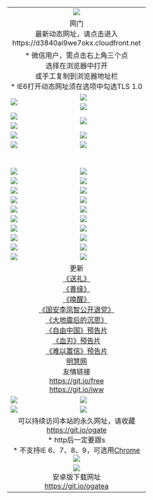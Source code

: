 ﻿<table>
  <tr></tr>
  <tr><td colspan=2 align=center><img src="https://cloud.githubusercontent.com/assets/11880933/13434984/f430fae2-e012-11e5-814f-c2df1e82b247.jpg" /></td></tr>
  <tr><td colspan=2 align=center>网门<br>最新动态网址，请点击进入
<br>https://d3840ai9we7okx.cloudfront.net
    </td>
  </tr>
  <tr>
    <td colspan=2 align=center>* 微信用户，需点击右上角三个点<br>选择在浏览器中打开<br>或手工复制到浏览器地址栏
    <br>* IE6打开动态网址须在选项中勾选TLS 1.0</td>
  </tr>
  <tr>
    <td rowspan=2><a href="https://d3840ai9we7okx.cloudfront.net/ogUP.aspx?name=11DKC.mp4&list=11DKC" target="_blank"><img src="https://d3840ai9we7okx.cloudfront.net/Up/11DKC1.jpg" /></a></td> 
    <td><div><a href="https://d3840ai9we7okx.cloudfront.net/ogUP.aspx?name=LRWS.mp4&list=LRWS" target="_blank"><img src="https://d3840ai9we7okx.cloudfront.net/Up/LRWS.jpg" /></a></td>
   </tr>
  <tr>
    <td><a href="https://d3840ai9we7okx.cloudfront.net/ogNiceVedio.aspx" target="_blank"><img src="https://d3840ai9we7okx.cloudfront.net/Up/11TGKDY.jpg" /></a></td>
  </tr>
  <tr>
    <td><a href="https://d3840ai9we7okx.cloudfront.net/ogUP.aspx?name=JQR.mp4&count=2" target="_blank"><img src="https://d3840ai9we7okx.cloudfront.net/Up/JQR.jpg" /></a></td>   
    <td rowspan=2><a href="https://d3840ai9we7okx.cloudfront.net/ogUP.aspx?name=JP.mp4&count=9" target="_blank"><img src="https://d3840ai9we7okx.cloudfront.net/Up/JP.jpg" /></td>
  </tr>
  <tr>
    <td><a href="https://d3840ai9we7okx.cloudfront.net/ogUP.aspx?name=WH.mp4" target="_blank"><img src="https://d3840ai9we7okx.cloudfront.net/Up/WH.jpg" /></a></td>
  </tr>
  <tr>
    <td><a href="https://d3840ai9we7okx.cloudfront.net/ogUP.aspx?name=SSZJ.mp4&list=SSZJ" target="_blank"><img src="https://d3840ai9we7okx.cloudfront.net/Up/SSZJ.jpg" /></a></td>
    <td><a href="https://d3840ai9we7okx.cloudfront.net/ogUP.aspx?name=1XQK.mp4&count=13" target="_blank"><img src="https://d3840ai9we7okx.cloudfront.net/Up/1XQK.jpg" /></a</td>
  </tr>
  <tr>
    <td><a href="https://d3840ai9we7okx.cloudfront.net/ogUP.aspx?name=ZY.mp4&count=2015|16" target="_blank"><img src="https://d3840ai9we7okx.cloudfront.net/Up/ZY.jpg" /></a</td>
    <td><a href="https://d3840ai9we7okx.cloudfront.net/ogUP.aspx?name=XTFY.mp4&count=B|2,A|24" target="_blank"><img src="https://d3840ai9we7okx.cloudfront.net/Up/XTFY.jpg" /></a></td>
  </tr>
  <tr height="40">
  </tr>
  <tr>
    <td><a href="https://d3840ai9we7okx.cloudfront.net/ogUP.aspx?name=4EE/QQ.mp4&list=4EEQQ" target="_blank"><img src="https://d3840ai9we7okx.cloudfront.net/Up/4EE/QQ0.jpg"/></a></td>
    <td><a href="https://d3840ai9we7okx.cloudfront.net/ogUP.aspx?name=4EE/HQ.mp4&list=4EEHQ" target="_blank"><img src="https://d3840ai9we7okx.cloudfront.net/Up/4EE/HQ0.jpg"/></a></td>
  </tr>
  <tr>
    <td><a href="https://d3840ai9we7okx.cloudfront.net/ogUP.aspx?name=4EE/ZG.mp4&list=4EEZG" target="_blank"><img src="https://d3840ai9we7okx.cloudfront.net/Up/4EE/ZG0.jpg"/></a></td>
    <td><a href="https://d3840ai9we7okx.cloudfront.net/ogUP.aspx?name=4EE/DJ.mp4&list=4EEDJ" target="_blank"><img src="https://d3840ai9we7okx.cloudfront.net/Up/4EE/DJ0.jpg"/></a></td>
  </tr>
  <tr>
    <td><a href="https://d3840ai9we7okx.cloudfront.net/ogUP.aspx?name=4EE/GX.mp4&list=4EEGX" target="_blank"><img src="https://d3840ai9we7okx.cloudfront.net/Up/4EE/GX0.jpg"/></a></td>
    <td><a href="https://d3840ai9we7okx.cloudfront.net/ogUP.aspx?name=4EE/HD.mp4&list=4EEHD" target="_blank"><img src="https://d3840ai9we7okx.cloudfront.net/Up/4EE/HD0.jpg"/></a></td>
  </tr>
  <tr>
    <td><a href="https://d3840ai9we7okx.cloudfront.net/ogUP.aspx?name=4EE/TX.mp4&list=4EETX" target="_blank"><img src="https://d3840ai9we7okx.cloudfront.net/Up/4EE/TX0.jpg"/></a></td>
    <td><a href="https://d3840ai9we7okx.cloudfront.net/ogUP.aspx?name=4EE/WZ.mp4&list=4EEWZ" target="_blank"><img src="https://d3840ai9we7okx.cloudfront.net/Up/4EE/WZ0.jpg"/></a></td>
  </tr>
  <tr>
    <td><a href="https://d3840ai9we7okx.cloudfront.net/onUP.aspx?name=https://d1ni6yqhqrtjo7.cloudfront.net/" target="_blank"><img src="https://d3840ai9we7okx.cloudfront.net/Up/0DTW.jpg"/></a></td>
    <td><a href="https://d3840ai9we7okx.cloudfront.net/onUP.aspx?name=https://d240ns8up8earz.cloudfront.net/acenter/" target="_blank"><img src="https://d3840ai9we7okx.cloudfront.net/Up/0TDW.jpg" /></a></td>
  </tr>
  <tr>
    <td><a href="https://d3840ai9we7okx.cloudfront.net/onUP.aspx?name=https://d4508d6vomz2p.cloudfront.net/gb/nsc413.htm" target="_blank"><img src="https://d3840ai9we7okx.cloudfront.net/Up/0DJY.jpg" /></a></td>
    <td><a href="https://d3840ai9we7okx.cloudfront.net/onUP.aspx?name=https://d4apjbhkuxer1.cloudfront.net/xtr/gb/prog204.html" target="_blank"><img src="https://d3840ai9we7okx.cloudfront.net/Up/0XTR.jpg" /></a></td>
  </tr>
  <tr>
    <td><a href="https://d3840ai9we7okx.cloudfront.net/onUP.aspx?name=https://d3aj00iefsmfgc.cloudfront.net/" target="_blank"><img src="https://d3840ai9we7okx.cloudfront.net/Up/0MHW.jpg" /></a></td>
    <td><a href="https://d3840ai9we7okx.cloudfront.net/onUP.aspx?name=https://d20wz7qt14x5d2.cloudfront.net/" target="_blank"><img src="https://d3840ai9we7okx.cloudfront.net/Up/0ZJW.jpg" /></a></td>
  </tr>
  <tr>
    <td><a href="https://d3840ai9we7okx.cloudfront.net/ogUP.aspx?name=0FG.zip" target="_blank"><img src="https://d3840ai9we7okx.cloudfront.net/Up/0FG.jpg" /></a></td>
    <td><a href="https://d3840ai9we7okx.cloudfront.net/ogUP.aspx?name=0FGA.apk" target="_blank"><img src="https://d3840ai9we7okx.cloudfront.net/Up/0FGA.jpg" /></a></td>
  </tr>
  <tr>
    <td><a href="https://d3840ai9we7okx.cloudfront.net/ogUP.aspx?name=0U.zip" target="_blank"><img src="https://d3840ai9we7okx.cloudfront.net/Up/0U.jpg" /></a></td>
    <td><a href="https://d3840ai9we7okx.cloudfront.net/ogUP.aspx?name=0UA.apk" target="_blank"><img src="https://d3840ai9we7okx.cloudfront.net/Up/0UA.jpg" /></a></td>
  </tr>
  <tr>
    <td><a href="https://d3840ai9we7okx.cloudfront.net/ogUP.aspx?name=0iPPOTV.zip" target="_blank"><img src="https://d3840ai9we7okx.cloudfront.net/Up/0iPPOTV.jpg" /></a></td>
    <td><a href="https://d3840ai9we7okx.cloudfront.net/ogUP.aspx?name=0iNTD.apk" target="_blank"><img src="https://d3840ai9we7okx.cloudfront.net/Up/0iNTD.jpg" /></a></td>
  </tr>
  <tr>
    <td colspan=2 align=center>更新<br>
      <a href="https://d3840ai9we7okx.cloudfront.net/ogUP.aspx?name=4ESL.mp4" target="_blank">《送礼》</a><br>
      <a href="https://d3840ai9we7okx.cloudfront.net/ogUP.aspx?name=4ESY.mp4" target="_blank">《善缘》</a><br>
      <a href="https://d3840ai9we7okx.cloudfront.net/ogUP.aspx?name=4EHX.mp4" target="_blank">《唤醒》</a><br>
      <a href="https://d3840ai9we7okx.cloudfront.net/ogUP.aspx?name=4LFZ.mp4" target="_blank">《国安李凤智公开退党》</a><br>
      <a href="https://d3840ai9we7okx.cloudfront.net/ogUP.aspx?name=4DDZHDCS.mp4" target="_blank">《大地震后的沉思》</a><br>
      <a href="https://d3840ai9we7okx.cloudfront.net/ogUP.aspx?name=11ZYZG0.mp4" target="_blank">《自由中国》预告片</a><br>
      <a href="https://d3840ai9we7okx.cloudfront.net/ogUP.aspx?name=11XR.mp4" target="_blank">《血刃》预告片</a><br>
      <a href="https://d3840ai9we7okx.cloudfront.net/ogUP.aspx?name=11NYZX.mp4&count=2" target="_blank">《难以置信》预告片</a><br>
      <a href="https://d3840ai9we7okx.cloudfront.net/onUP.aspx?name=https://www.minghui.org/" target="_blank">明慧网</a><br>
      友情链接<br>
      <a href="https://d3840ai9we7okx.cloudfront.net/onUP.aspx?name=https://git.io/free" target="_blank">https://git.io/free</a><br>
      <a href="https://d3840ai9we7okx.cloudfront.net/onUP.aspx?name=https://git.io/jww" target="_blank">https://git.io/jww</a></td>
    </td>
  </tr>
  <tr>
    <td><a href="https://d3840ai9we7okx.cloudfront.net/ogNice.aspx" target="_blank"><img src="https://d3840ai9we7okx.cloudfront.net/Up/0WCYY.jpg" /></a></td>
    <td><a href="https://d3840ai9we7okx.cloudfront.net/onCO.aspx?ob=600事物&op=增删改&args=WH1~%23类型6新闻%7c%23类型6评论&mode=" target="_blank"><img src="https://d3840ai9we7okx.cloudfront.net/Up/0WZTT.jpg" /></a></td> 
  </tr>
  <tr>
    <td><a href="https://d3840ai9we7okx.cloudfront.net/ogDY.aspx" target="_blank"><img src="https://d3840ai9we7okx.cloudfront.net/Up/0FK.jpg" /></a></td>
    <td><a href="https://d3840ai9we7okx.cloudfront.net/ogST.aspx" target="_blank"><img src="https://d3840ai9we7okx.cloudfront.net/Up/0ST.jpg" /></a></td> 
  </tr>
  <tr>
    <td colspan=2 align=center>可以持续访问本站的永久网址，请收藏<br/><a href="https://git.io/ogate" target="_blank">https://git.io/ogate</a><br/>* http后一定要跟s<br/>* 不支持IE 6、7、8、9，可选用<a href="https://d3840ai9we7okx.cloudfront.net/ogUP.aspx?name=0ChromePortable.zip">Chrome</a><br/><a href="https://d3840ai9we7okx.cloudfront.net/Up/0WMGDL2.png" target="_blank"><img src="https://d3840ai9we7okx.cloudfront.net/Up/0WMGD2.png"/></a></td>
  </tr>
  <tr>
    <td colspan=2 align=center><a href="https://d3840ai9we7okx.cloudfront.net/ogUP.aspx?name=0oGate.apk" target="_blank"><img src="https://cloud.githubusercontent.com/assets/11880933/13720399/75e143ee-e842-11e5-9f0a-1421f423c80f.jpg" /></a><br>安卓版下载网址<br><a href="https://git.io/ogatea">https://git.io/ogatea</a></td>
  </tr>
  <!--tr>
    <td colspan=2 align=center>可能失效的动态网址
    </td>
  </tr-->
</table>
